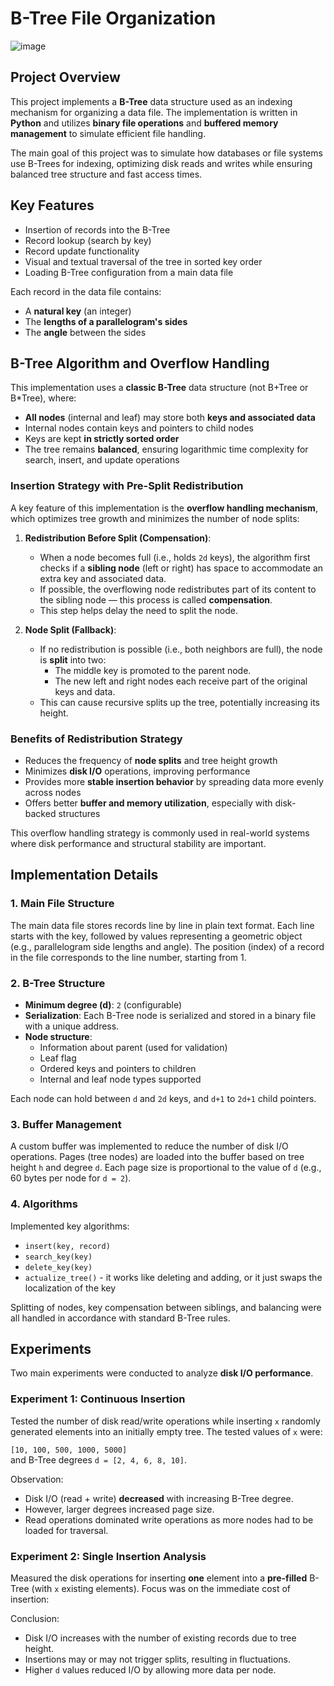 # B-Tree File Organization
![image](https://github.com/user-attachments/assets/ce1acbdf-8a4d-4fd2-ba0b-90a2a00141be)

## Project Overview

This project implements a **B-Tree** data structure used as an indexing mechanism for organizing a data file. The implementation is written in **Python** and utilizes **binary file operations** and **buffered memory management** to simulate efficient file handling.

The main goal of this project was to simulate how databases or file systems use B-Trees for indexing, optimizing disk reads and writes while ensuring balanced tree structure and fast access times.

## Key Features
  
- Insertion of records into the B-Tree  
- Record lookup (search by key)  
- Record update functionality  
- Visual and textual traversal of the tree in sorted key order  
- Loading B-Tree configuration from a main data file  

Each record in the data file contains:
- A **natural key** (an integer)
- The **lengths of a parallelogram's sides**
- The **angle** between the sides

## B-Tree Algorithm and Overflow Handling

This implementation uses a **classic B-Tree** data structure (not B+Tree or B*Tree), where:

- **All nodes** (internal and leaf) may store both **keys and associated data**
- Internal nodes contain keys and pointers to child nodes
- Keys are kept **in strictly sorted order**
- The tree remains **balanced**, ensuring logarithmic time complexity for search, insert, and update operations

### Insertion Strategy with Pre-Split Redistribution

A key feature of this implementation is the **overflow handling mechanism**, which optimizes tree growth and minimizes the number of node splits:

1. **Redistribution Before Split (Compensation)**:
   - When a node becomes full (i.e., holds `2d` keys), the algorithm first checks if a **sibling node** (left or right) has space to accommodate an extra key and associated data.
   - If possible, the overflowing node redistributes part of its content to the sibling node — this process is called **compensation**.
   - This step helps delay the need to split the node.

2. **Node Split (Fallback)**:
   - If no redistribution is possible (i.e., both neighbors are full), the node is **split** into two:
     - The middle key is promoted to the parent node.
     - The new left and right nodes each receive part of the original keys and data.
   - This can cause recursive splits up the tree, potentially increasing its height.

### Benefits of Redistribution Strategy

- Reduces the frequency of **node splits** and tree height growth
- Minimizes **disk I/O** operations, improving performance
- Provides more **stable insertion behavior** by spreading data more evenly across nodes
- Offers better **buffer and memory utilization**, especially with disk-backed structures

This overflow handling strategy is commonly used in real-world systems where disk performance and structural stability are important.
## Implementation Details

### 1. Main File Structure

The main data file stores records line by line in plain text format. Each line starts with the key, followed by values representing a geometric object (e.g., parallelogram side lengths and angle). The position (index) of a record in the file corresponds to the line number, starting from 1.

### 2. B-Tree Structure

- **Minimum degree (d)**: `2` (configurable)
- **Serialization**: Each B-Tree node is serialized and stored in a binary file with a unique address.
- **Node structure**:
  - Information about parent (used for validation)
  - Leaf flag
  - Ordered keys and pointers to children
  - Internal and leaf node types supported

Each node can hold between `d` and `2d` keys, and `d+1` to `2d+1` child pointers.

### 3. Buffer Management

A custom buffer was implemented to reduce the number of disk I/O operations. Pages (tree nodes) are loaded into the buffer based on tree height `h` and degree `d`. Each page size is proportional to the value of `d` (e.g., 60 bytes per node for `d = 2`).

### 4. Algorithms

Implemented key algorithms:
- `insert(key, record)`
- `search_key(key)`
- `delete_key(key)`
- `actualize_tree()` - it works like deleting and adding, or it just swaps the localization of the key 

Splitting of nodes, key compensation between siblings, and balancing were all handled in accordance with standard B-Tree rules.

## Experiments

Two main experiments were conducted to analyze **disk I/O performance**.

### Experiment 1: Continuous Insertion

Tested the number of disk read/write operations while inserting `x` randomly generated elements into an initially empty tree. The tested values of `x` were:

`[10, 100, 500, 1000, 5000]`  
and B-Tree degrees `d = [2, 4, 6, 8, 10]`.

 Observation:
- Disk I/O (read + write) **decreased** with increasing B-Tree degree.
- However, larger degrees increased page size.
- Read operations dominated write operations as more nodes had to be loaded for traversal.

### Experiment 2: Single Insertion Analysis

Measured the disk operations for inserting **one** element into a **pre-filled** B-Tree (with `x` existing elements). Focus was on the immediate cost of insertion:

 Conclusion:
- Disk I/O increases with the number of existing records due to tree height.
- Insertions may or may not trigger splits, resulting in fluctuations.
- Higher `d` values reduced I/O by allowing more data per node.
